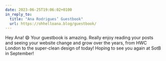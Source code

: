 ```yaml
---
date: 2023-06-25T19:06:02+0100
in_reply_to:
  title: "Ana Rodrigues’ Guestbook"
  url: https://ohhelloana.blog/guestbook/
---
```


Hey Ana! 😄 Your guestbook is amazing. Really enjoy reading your posts and seeing your website change and grow over the years, from HWC London to the super-clean design of today! Hoping to see you again at SotB in September!

